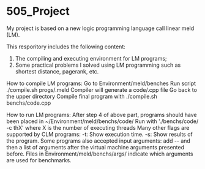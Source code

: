 # 505_Project
My project is based on a new logic programming language call linear meld (LM).

This resporitory includes the following content:
1. The compiling and executing environment for LM programs;
2. Some practical problems I solved using LM programming such as shortest distance, pagerank, etc.

How to compile LM programs:
Go to Environment/meld/benches
Run script ./compile.sh progs/<program>.meld
Compiler will generate a code/<program>.cpp file
Go back to the upper directory
Compile final program with ./compile.sh benchs/code<program>.cpp
  
How to run LM programs:
After step 4 of above part, programs should have been placed in ~/Environment/meld/benchs/code/<program>
Run with './benchs/code/<program> -c thX' where X is the number of executing threads
Many other flags are supported by CLM programs:
	-t: Show execution time.
	-s: Show results of the program.
Some programs also accepted input arguments: add -- and then a list of arguments after the virtual machine arguments presented before.
	Files in Environment/meld/benchs/args/<program> indicate which arguments are used for benchmarks.
